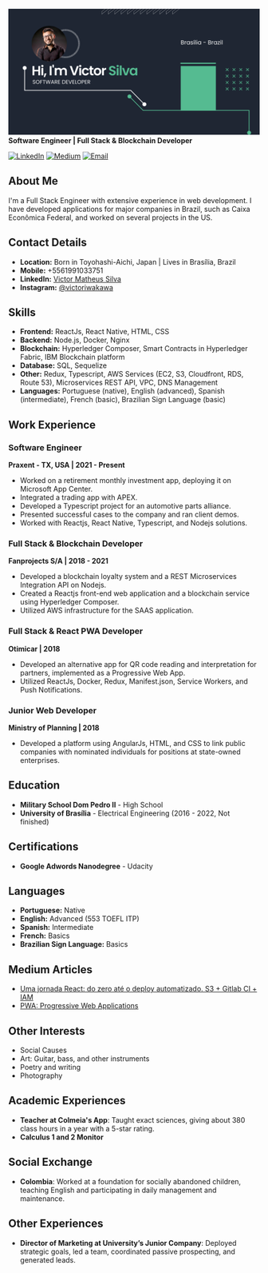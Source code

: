 [![Victor's GitHub Banner](./assets/cover-img.png)](https://victorsilvatecnologia.com.br/)
**Software Engineer | Full Stack & Blockchain Developer**

[![LinkedIn](https://img.shields.io/badge/LinkedIn-Profile-blue)](https://www.linkedin.com/in/victor-matheus-da-silva-4a927238/?locale=en_US)
[![Medium](https://img.shields.io/badge/Medium-Articles-black)](https://medium.com/@victorsilvamatheus.i)
[![Email](https://img.shields.io/badge/Email-victorsilvamatheus.i@gmail.com-red)](mailto:victorsilvamatheus.i@gmail.com)

## About Me

I'm a Full Stack Engineer with extensive experience in web development. I have developed applications for major companies in Brazil, such as Caixa Econômica Federal, and worked on several projects in the US.

## Contact Details

- **Location:** Born in Toyohashi-Aichi, Japan | Lives in Brasília, Brazil
- **Mobile:** +5561991033751
- **LinkedIn:** [Victor Matheus Silva](https://www.linkedin.com/in/victor-matheus-da-silva-4a927238/?locale=en_US)
- **Instagram:** [@victoriwakawa](https://www.instagram.com/victoriwakawa/)

## Skills

- **Frontend:** ReactJs, React Native, HTML, CSS
- **Backend:** Node.js, Docker, Nginx
- **Blockchain:** Hyperledger Composer, Smart Contracts in Hyperledger Fabric, IBM Blockchain platform
- **Database:** SQL, Sequelize
- **Other:** Redux, Typescript, AWS Services (EC2, S3, Cloudfront, RDS, Route 53), Microservices REST API, VPC, DNS Management
- **Languages:** Portuguese (native), English (advanced), Spanish (intermediate), French (basic), Brazilian Sign Language (basic)

## Work Experience

### Software Engineer
**Praxent - TX, USA | 2021 - Present**

- Worked on a retirement monthly investment app, deploying it on Microsoft App Center.
- Integrated a trading app with APEX.
- Developed a Typescript project for an automotive parts alliance.
- Presented successful cases to the company and ran client demos.
- Worked with Reactjs, React Native, Typescript, and Nodejs solutions.

### Full Stack & Blockchain Developer
**Fanprojects S/A | 2018 - 2021**

- Developed a blockchain loyalty system and a REST Microservices Integration API on Nodejs.
- Created a Reactjs front-end web application and a blockchain service using Hyperledger Composer.
- Utilized AWS infrastructure for the SAAS application.

### Full Stack & React PWA Developer
**Otimicar | 2018**

- Developed an alternative app for QR code reading and interpretation for partners, implemented as a Progressive Web App.
- Utilized ReactJs, Docker, Redux, Manifest.json, Service Workers, and Push Notifications.

### Junior Web Developer
**Ministry of Planning | 2018**

- Developed a platform using AngularJs, HTML, and CSS to link public companies with nominated individuals for positions at state-owned enterprises.

## Education

- **Military School Dom Pedro II** - High School
- **University of Brasília** - Electrical Engineering (2016 - 2022, Not finished)

## Certifications

- **Google Adwords Nanodegree** - Udacity

## Languages

- **Portuguese:** Native
- **English:** Advanced (553 TOEFL ITP)
- **Spanish:** Intermediate
- **French:** Basics
- **Brazilian Sign Language:** Basics

## Medium Articles

- [Uma jornada React: do zero até o deploy automatizado. S3 + Gitlab CI + IAM](https://bit.ly/2RYJbYE)
- [PWA: Progressive Web Applications](https://bit.ly/2COeOva)

## Other Interests

- Social Causes
- Art: Guitar, bass, and other instruments
- Poetry and writing
- Photography

## Academic Experiences

- **Teacher at Colmeia's App**: Taught exact sciences, giving about 380 class hours in a year with a 5-star rating.
- **Calculus 1 and 2 Monitor**

## Social Exchange

- **Colombia**: Worked at a foundation for socially abandoned children, teaching English and participating in daily management and maintenance.

## Other Experiences

- **Director of Marketing at University’s Junior Company**: Deployed strategic goals, led a team, coordinated passive prospecting, and generated leads.
